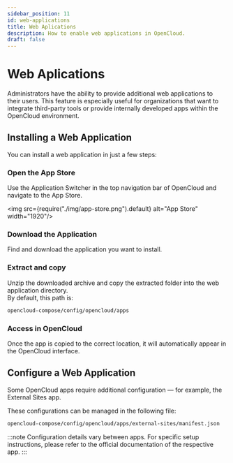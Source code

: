 ```yaml
---
sidebar_position: 11
id: web-applications
title: Web Aplications
description: How to enable web applications in OpenCloud.
draft: false
---
```


# Web Aplications

Administrators have the ability to provide additional web applications to their users. This feature is especially useful for organizations that want to integrate third-party tools or provide internally developed apps within the OpenCloud environment.

## Installing a Web Application

You can install a web application in just a few steps:

### Open the App Store

Use the Application Switcher in the top navigation bar of OpenCloud and navigate to the App Store.

<img src={require("./img/app-store.png").default} alt="App Store" width="1920"/>

### Download the Application

Find and download the application you want to install.

### Extract and copy

Unzip the downloaded archive and copy the extracted folder into the web application directory.  
By default, this path is:

```bash
opencloud-compose/config/opencloud/apps
```

### Access in OpenCloud

Once the app is copied to the correct location, it will automatically appear in the OpenCloud interface.

## Configure a Web Application

Some OpenCloud apps require additional configuration — for example, the External Sites app.

These configurations can be managed in the following file:

```bash
opencloud-compose/config/opencloud/apps/external-sites/manifest.json
```

:::note
Configuration details vary between apps.
For specific setup instructions, please refer to the official documentation of the respective app.
:::
